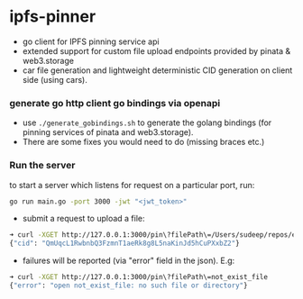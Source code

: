 # ipfs-pinner
- go client for IPFS pinning service api
- extended support for custom file upload endpoints provided by pinata & web3.storage
- car file generation and lightweight deterministic CID generation on client side (using cars).

### generate go http client go bindings via openapi
- use `./generate_gobindings.sh` to generate the golang bindings (for pinning services of pinata and web3.storage). 
- There are some fixes you would need to do (missing braces etc.)

### Run the server
to start a server which listens for request on a particular port, run:
```bash
go run main.go -port 3000 -jwt "<jwt_token>"
```

- submit a request to upload a file:
```bash
➜ curl -XGET http://127.0.0.1:3000/pin\?filePath\=/Users/sudeep/repos/elixir-koans/mix.exs
{"cid": "QmUqcL1RwbnbQ3FzmnT1aeRk8g8L5naKinJd5hCuPXxbZ2"}
```

- failures will be reported (via "error" field in the json). E.g:
```bash
➜ curl -XGET http://127.0.0.1:3000/pin\?filePath\=not_exist_file
{"error": "open not_exist_file: no such file or directory"}
```
